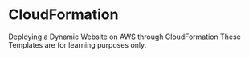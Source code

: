 # CloudFormation
Deploying a Dynamic Website on AWS through CloudFormation
These Templates are for learning purposes only.
